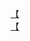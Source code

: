 [【](http://tieba.baidu.com/p/3498254850?see_lz=1&pn=)   
[【](http://tieba.baidu.com/p/3498993300?see_lz=1&pn=)   
